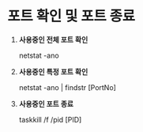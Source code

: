 <h1>포트 확인 및 포트 종료</h1>

<ol>
  <li> <b>사용중인 전체 포트 확인</b> <P>netstat -ano</p></li>
  <li> <b>사용중인 특정 포트 확인</b> <P>netstat -ano | findstr [PortNo]</p></li>
  <li> <b>사용중인 포트 종료</b> <P>taskkill /f /pid [PID]</p></li>
</ol>
